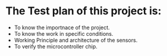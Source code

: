 # The Test plan of this project is:

* To know the importnace of the project.
* To know the work in specific conditions.
* Working Principle and architecture of the sensors.
* To verify the microcontroller chip.
